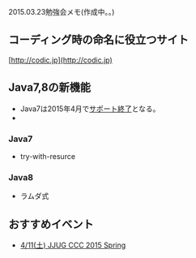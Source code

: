 2015.03.23勉強会メモ(作成中。。)

## コーディング時の命名に役立つサイト
[http://codic.jp](http://codic.jp)

## Java7,8の新機能
* Java7は2015年4月で[サポート終了](http://builder.japan.zdnet.com/sp_oracle/weblogic/35059108/)となる。
* 

### Java7
* try-with-resurce

### Java8
* ラムダ式

## おすすめイベント
* [4/11(土) JJUG CCC 2015 Spring](http://www.java-users.jp/?page_id=1647)
